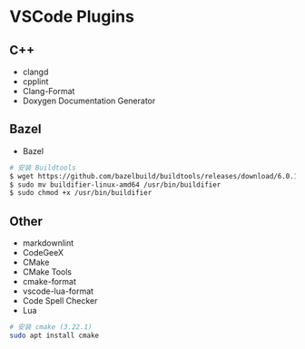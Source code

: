 # VSCode Plugins

## C++

* clangd
* cpplint
* Clang-Format
* Doxygen Documentation Generator

## Bazel

* Bazel

```bash
# 安装 Buildtools
$ wget https://github.com/bazelbuild/buildtools/releases/download/6.0.1/buildifier-linux-amd64
$ sudo mv buildifier-linux-amd64 /usr/bin/buildifier
$ sudo chmod +x /usr/bin/buildifier
```

## Other

* markdownlint
* CodeGeeX
* CMake
* CMake Tools
* cmake-format
* vscode-lua-format
* Code Spell Checker
* Lua

```bash
# 安装 cmake (3.22.1)
sudo apt install cmake
```
